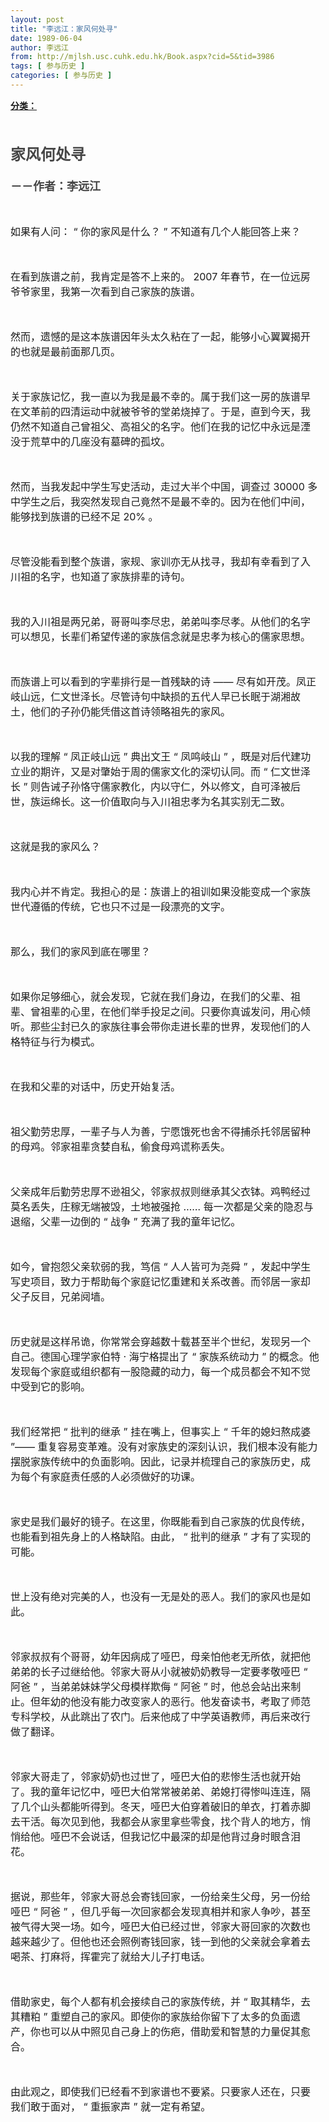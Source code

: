 ```yaml
---
layout: post
title: "李远江：家风何处寻"
date: 1989-06-04
author: 李远江
from: http://mjlsh.usc.cuhk.edu.hk/Book.aspx?cid=5&tid=3986
tags: [ 参与历史 ]
categories: [ 参与历史 ]
---
```


<div style="margin: 15px 10px 10px 0px;">
 <div>
  <span id="ctl00_ContentPlaceHolder1_chapter1_SubjectLabel" style="font-weight:bold;text-decoration:underline;">
   分类：
  </span>
 </div>
 <p class="p1">
  <b>
   <font size="4">
    <br/>
   </font>
  </b>
 </p>
 <b>
  <font size="5">
   <span style='color: rgb(69, 69, 69); font-family: "PingFang SC"; text-align: center;'>
    家风何处寻
   </span>
  </font>
 </b>
 <div>
  <span style='color: rgb(69, 69, 69); font-family: "PingFang SC"; text-align: center;'>
   <b>
    <font size="4">
     <br/>
    </font>
   </b>
  </span>
 </div>
 <div>
  <span style='color: rgb(69, 69, 69); font-family: "PingFang SC"; text-align: center;'>
   <b>
    <font size="4">
     －－作者：李远江
    </font>
   </b>
  </span>
  <p class="p2">
   <font size="3">
    <br/>
   </font>
  </p>
  <p class="p3">
   <font size="3">
    如果有人问：
    <span class="s1">
     “
    </span>
    你的家风是什么？
    <span class="s1">
     ”
    </span>
    不知道有几个人能回答上来？
   </font>
  </p>
  <p class="p4">
   <font size="3">
    <br/>
   </font>
  </p>
  <p class="p3">
   <font size="3">
    在看到族谱之前，我肯定是答不上来的。
    <span class="s1">
     2007
    </span>
    年春节，在一位远房爷爷家里，我第一次看到自己家族的族谱。
   </font>
  </p>
  <p class="p4">
   <font size="3">
    <br/>
   </font>
  </p>
  <p class="p3">
   <font size="3">
    然而，遗憾的是这本族谱因年头太久粘在了一起，能够小心翼翼揭开的也就是最前面那几页。
   </font>
  </p>
  <p class="p4">
   <font size="3">
    <br/>
   </font>
  </p>
  <p class="p3">
   <font size="3">
    关于家族记忆，我一直以为我是最不幸的。属于我们这一房的族谱早在文革前的四清运动中就被爷爷的堂弟烧掉了。于是，直到今天，我仍然不知道自己曾祖父、高祖父的名字。他们在我的记忆中永远是湮没于荒草中的几座没有墓碑的孤坟。
   </font>
  </p>
  <p class="p4">
   <font size="3">
    <br/>
   </font>
  </p>
  <p class="p3">
   <font size="3">
    然而，当我发起中学生写史活动，走过大半个中国，调查过
    <span class="s1">
     30000
    </span>
    多中学生之后，我突然发现自己竟然不是最不幸的。因为在他们中间，能够找到族谱的已经不足
    <span class="s1">
     20%
    </span>
    。
   </font>
  </p>
  <p class="p4">
   <font size="3">
    <br/>
   </font>
  </p>
  <p class="p3">
   <font size="3">
    尽管没能看到整个族谱，家规、家训亦无从找寻，我却有幸看到了入川祖的名字，也知道了家族排辈的诗句。
   </font>
  </p>
  <p class="p4">
   <font size="3">
    <br/>
   </font>
  </p>
  <p class="p3">
   <font size="3">
    我的入川祖是两兄弟，哥哥叫李尽忠，弟弟叫李尽孝。从他们的名字可以想见，长辈们希望传递的家族信念就是忠孝为核心的儒家思想。
   </font>
  </p>
  <p class="p4">
   <font size="3">
    <br/>
   </font>
  </p>
  <p class="p3">
   <font size="3">
    而族谱上可以看到的字辈排行是一首残缺的诗
    <span class="s1">
     ——
    </span>
    尽有如开茂。凤正岐山远，仁文世泽长。尽管诗句中缺损的五代人早已长眠于湖湘故土，他们的子孙仍能凭借这首诗领略祖先的家风。
   </font>
  </p>
  <p class="p4">
   <font size="3">
    <br/>
   </font>
  </p>
  <p class="p3">
   <font size="3">
    以我的理解
    <span class="s1">
     “
    </span>
    凤正岐山远
    <span class="s1">
     ”
    </span>
    典出文王
    <span class="s1">
     “
    </span>
    凤鸣岐山
    <span class="s1">
     ”
    </span>
    ，既是对后代建功立业的期许，又是对肇始于周的儒家文化的深切认同。而
    <span class="s1">
     “
    </span>
    仁文世泽长
    <span class="s1">
     ”
    </span>
    则告诫子孙恪守儒家教化，内以守仁，外以修文，自可泽被后世，族运绵长。这一价值取向与入川祖忠孝为名其实别无二致。
   </font>
  </p>
  <p class="p4">
   <font size="3">
    <br/>
   </font>
  </p>
  <p class="p3">
   <font size="3">
    这就是我的家风么？
   </font>
  </p>
  <p class="p4">
   <font size="3">
    <br/>
   </font>
  </p>
  <p class="p3">
   <font size="3">
    我内心并不肯定。我担心的是：族谱上的祖训如果没能变成一个家族世代遵循的传统，它也只不过是一段漂亮的文字。
   </font>
  </p>
  <p class="p4">
   <font size="3">
    <br/>
   </font>
  </p>
  <p class="p3">
   <font size="3">
    那么，我们的家风到底在哪里？
   </font>
  </p>
  <p class="p4">
   <font size="3">
    <br/>
   </font>
  </p>
  <p class="p3">
   <font size="3">
    如果你足够细心，就会发现，它就在我们身边，在我们的父辈、祖辈、曾祖辈的心里，在他们举手投足之间。只要你真诚发问，用心倾听。那些尘封已久的家族往事会带你走进长辈的世界，发现他们的人格特征与行为模式。
   </font>
  </p>
  <p class="p4">
   <font size="3">
    <br/>
   </font>
  </p>
  <p class="p3">
   <font size="3">
    在我和父辈的对话中，历史开始复活。
   </font>
  </p>
  <p class="p4">
   <font size="3">
    <br/>
   </font>
  </p>
  <p class="p3">
   <font size="3">
    祖父勤劳忠厚，一辈子与人为善，宁愿饿死也舍不得捕杀托邻居留种的母鸡。邻家祖辈贪婪自私，偷食母鸡谎称丢失。
   </font>
  </p>
  <p class="p4">
   <font size="3">
    <br/>
   </font>
  </p>
  <p class="p3">
   <font size="3">
    父亲成年后勤劳忠厚不逊祖父，邻家叔叔则继承其父衣钵。鸡鸭经过莫名丢失，庄稼无端被毁，土地被强抢
    <span class="s1">
     ……
    </span>
    每一次都是父亲的隐忍与退缩，父辈一边倒的
    <span class="s1">
     “
    </span>
    战争
    <span class="s1">
     ”
    </span>
    充满了我的童年记忆。
   </font>
  </p>
  <p class="p4">
   <font size="3">
    <br/>
   </font>
  </p>
  <p class="p3">
   <font size="3">
    如今，曾抱怨父亲软弱的我，笃信
    <span class="s1">
     “
    </span>
    人人皆可为尧舜
    <span class="s1">
     ”
    </span>
    ，发起中学生写史项目，致力于帮助每个家庭记忆重建和关系改善。而邻居一家却父子反目，兄弟阋墙。
   </font>
  </p>
  <p class="p4">
   <font size="3">
    <br/>
   </font>
  </p>
  <p class="p3">
   <font size="3">
    历史就是这样吊诡，你常常会穿越数十载甚至半个世纪，发现另一个自己。德国心理学家伯特
    <span class="s1">
     ·
    </span>
    海宁格提出了
    <span class="s1">
     “
    </span>
    家族系统动力
    <span class="s1">
     ”
    </span>
    的概念。他发现每个家庭或组织都有一股隐藏的动力，每一个成员都会不知不觉中受到它的影响。
   </font>
  </p>
  <p class="p4">
   <font size="3">
    <br/>
   </font>
  </p>
  <p class="p3">
   <font size="3">
    我们经常把
    <span class="s1">
     “
    </span>
    批判的继承
    <span class="s1">
     ”
    </span>
    挂在嘴上，但事实上
    <span class="s1">
     “
    </span>
    千年的媳妇熬成婆
    <span class="s1">
     ”——
    </span>
    重复容易变革难。没有对家族史的深刻认识，我们根本没有能力摆脱家族传统中的负面影响。因此，记录并梳理自己的家族历史，成为每个有家庭责任感的人必须做好的功课。
   </font>
  </p>
  <p class="p4">
   <font size="3">
    <br/>
   </font>
  </p>
  <p class="p3">
   <font size="3">
    家史是我们最好的镜子。在这里，你既能看到自己家族的优良传统，也能看到祖先身上的人格缺陷。由此，
    <span class="s1">
     “
    </span>
    批判的继承
    <span class="s1">
     ”
    </span>
    才有了实现的可能。
   </font>
  </p>
  <p class="p4">
   <font size="3">
    <br/>
   </font>
  </p>
  <p class="p3">
   <font size="3">
    世上没有绝对完美的人，也没有一无是处的恶人。我们的家风也是如此。
   </font>
  </p>
  <p class="p4">
   <font size="3">
    <br/>
   </font>
  </p>
  <p class="p3">
   <font size="3">
    邻家叔叔有个哥哥，幼年因病成了哑巴，母亲怕他老无所依，就把他弟弟的长子过继给他。邻家大哥从小就被奶奶教导一定要孝敬哑巴
    <span class="s1">
     “
    </span>
    阿爸
    <span class="s1">
     ”
    </span>
    ，当弟弟妹妹学父母模样欺侮
    <span class="s1">
     “
    </span>
    阿爸
    <span class="s1">
     ”
    </span>
    时，他总会站出来制止。但年幼的他没有能力改变家人的恶行。他发奋读书，考取了师范专科学校，从此跳出了农门。后来他成了中学英语教师，再后来改行做了翻译。
   </font>
  </p>
  <p class="p4">
   <font size="3">
    <br/>
   </font>
  </p>
  <p class="p3">
   <font size="3">
    邻家大哥走了，邻家奶奶也过世了，哑巴大伯的悲惨生活也就开始了。我的童年记忆中，哑巴大伯常常被弟弟、弟媳打得惨叫连连，隔了几个山头都能听得到。冬天，哑巴大伯穿着破旧的单衣，打着赤脚去干活。每次见到他，我都会从家里拿些零食，找个背人的地方，悄悄给他。哑巴不会说话，但我记忆中最深的却是他背过身时眼含泪花。
   </font>
  </p>
  <p class="p4">
   <font size="3">
    <br/>
   </font>
  </p>
  <p class="p3">
   <font size="3">
    据说，那些年，邻家大哥总会寄钱回家，一份给亲生父母，另一份给哑巴
    <span class="s1">
     “
    </span>
    阿爸
    <span class="s1">
     ”
    </span>
    ，但几乎每一次回家都会发现真相并和家人争吵，甚至被气得大哭一场。如今，哑巴大伯已经过世，邻家大哥回家的次数也越来越少了。但他也还会照例寄钱回家，钱一到他的父亲就会拿着去喝茶、打麻将，挥霍完了就给大儿子打电话。
   </font>
  </p>
  <p class="p4">
   <font size="3">
    <br/>
   </font>
  </p>
  <p class="p3">
   <font size="3">
    借助家史，每个人都有机会接续自己的家族传统，并
    <span class="s1">
     “
    </span>
    取其精华，去其糟粕
    <span class="s1">
     ”
    </span>
    重塑自己的家风。即使你的家族给你留下了太多的负面遗产，你也可以从中照见自己身上的伤疤，借助爱和智慧的力量促其愈合。
   </font>
  </p>
  <p class="p4">
   <font size="3">
    <br/>
   </font>
  </p>
  <p class="p3">
   <font size="3">
    由此观之，即使我们已经看不到家谱也不要紧。只要家人还在，只要我们敢于面对，
    <span class="s1">
     “
    </span>
    重振家声
    <span class="s1">
     ”
    </span>
    就一定有希望。
   </font>
  </p>
  <p class="p3">
   <font size="3">
    <br/>
   </font>
  </p>
 </div>
</div>

